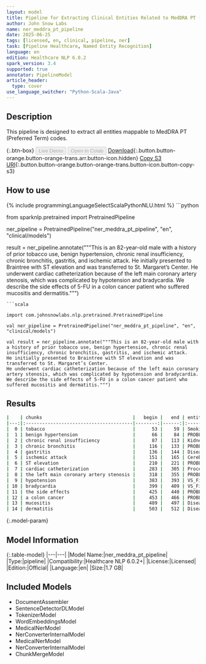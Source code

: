 ```yaml
---
layout: model
title: Pipeline for Extracting Clinical Entities Related to MedDRA PT (Preferred Term) Codes
author: John Snow Labs
name: ner_meddra_pt_pipeline
date: 2025-06-25
tags: [licensed, en, clinical, pipeline, ner]
task: [Pipeline Healthcare, Named Entity Recognition]
language: en
edition: Healthcare NLP 6.0.2
spark_version: 3.4
supported: true
annotator: PipelineModel
article_header:
  type: cover
use_language_switcher: "Python-Scala-Java"
---
```


## Description

This pipeline is designed to extract all entities mappable to MedDRA PT (Preferred Term) codes.

{:.btn-box}
<button class="button button-orange" disabled>Live Demo</button>
<button class="button button-orange" disabled>Open in Colab</button>
[Download](https://s3.amazonaws.com/auxdata.johnsnowlabs.com/clinical/models/ner_meddra_pt_pipeline_en_6.0.2_3.4_1750861074389.zip){:.button.button-orange.button-orange-trans.arr.button-icon.hidden}
[Copy S3 URI](s3://auxdata.johnsnowlabs.com/clinical/models/ner_meddra_pt_pipeline_en_6.0.2_3.4_1750861074389.zip){:.button.button-orange.button-orange-trans.button-icon.button-copy-s3}

## How to use



<div class="tabs-box" markdown="1">
{% include programmingLanguageSelectScalaPythonNLU.html %}
```python

from sparknlp.pretrained import PretrainedPipeline

ner_pipeline = PretrainedPipeline("ner_meddra_pt_pipeline", "en", "clinical/models")

result = ner_pipeline.annotate("""This is an 82-year-old male with a history of prior tobacco use, benign hypertension, chronic renal insufficiency, chronic bronchitis, gastritis, and ischemic attack. 
He initially presented to Braintree with ST elevation and was transferred to St. Margaret’s Center. 
He underwent cardiac catheterization because of the left main coronary artery stenosis, which was complicated by hypotension and bradycardia. 
We describe the side effects of 5-FU in a colon cancer patient who suffered mucositis and dermatitis.""")

```
```scala

import com.johnsnowlabs.nlp.pretrained.PretrainedPipeline

val ner_pipeline = PretrainedPipeline("ner_meddra_pt_pipeline", "en", "clinical/models")

val result = ner_pipeline.annotate("""This is an 82-year-old male with a history of prior tobacco use, benign hypertension, chronic renal insufficiency, chronic bronchitis, gastritis, and ischemic attack. 
He initially presented to Braintree with ST elevation and was transferred to St. Margaret’s Center. 
He underwent cardiac catheterization because of the left main coronary artery stenosis, which was complicated by hypotension and bradycardia. 
We describe the side effects of 5-FU in a colon cancer patient who suffered mucositis and dermatitis.""")

```
</div>

## Results

```bash
|    | chunks                                 |   begin |   end | entities                  |
|---:|:---------------------------------------|--------:|------:|:--------------------------|
|  0 | tobacco                                |      53 |    59 | Smoking                   |
|  1 | benign hypertension                    |      66 |    84 | PROBLEM                   |
|  2 | chronic renal insufficiency            |      87 |   113 | Kidney_Disease            |
|  3 | chronic bronchitis                     |     116 |   133 | PROBLEM                   |
|  4 | gastritis                              |     136 |   144 | Disease_Syndrome_Disorder |
|  5 | ischemic attack                        |     151 |   165 | Cerebrovascular_Disease   |
|  6 | ST elevation                           |     210 |   221 | PROBLEM                   |
|  7 | cardiac catheterization                |     283 |   305 | Procedure                 |
|  8 | the left main coronary artery stenosis |     318 |   355 | PROBLEM                   |
|  9 | hypotension                            |     383 |   393 | VS_Finding                |
| 10 | bradycardia                            |     399 |   409 | VS_Finding                |
| 11 | the side effects                       |     425 |   440 | PROBLEM                   |
| 12 | a colon cancer                         |     453 |   466 | PROBLEM                   |
| 13 | mucositis                              |     489 |   497 | Disease_Syndrome_Disorder |
| 14 | dermatitis                             |     503 |   512 | Disease_Syndrome_Disorder |
```

{:.model-param}
## Model Information

{:.table-model}
|---|---|
|Model Name:|ner_meddra_pt_pipeline|
|Type:|pipeline|
|Compatibility:|Healthcare NLP 6.0.2+|
|License:|Licensed|
|Edition:|Official|
|Language:|en|
|Size:|1.7 GB|

## Included Models

- DocumentAssembler
- SentenceDetectorDLModel
- TokenizerModel
- WordEmbeddingsModel
- MedicalNerModel
- NerConverterInternalModel
- MedicalNerModel
- NerConverterInternalModel
- ChunkMergeModel